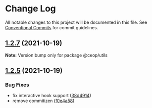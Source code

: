 # Change Log

All notable changes to this project will be documented in this file.
See [Conventional Commits](https://conventionalcommits.org) for commit guidelines.

## [1.2.7](https://github.com/ceopaludetto/ceop/compare/@ceop/utils@1.2.6...@ceop/utils@1.2.7) (2021-10-19)

**Note:** Version bump only for package @ceop/utils





## [1.2.5](https://github.com/ceopaludetto/ceop/compare/@ceop/utils@1.2.1...@ceop/utils@1.2.5) (2021-10-19)


### Bug Fixes

* fix interactive hook support ([38d4914](https://github.com/ceopaludetto/ceop/commit/38d49147bb1ce63f817a838ed86b11a0440f0f01))
* remove commitizen ([f0e4a58](https://github.com/ceopaludetto/ceop/commit/f0e4a58a8d41fab9fdccab54974c6d9f6eab3f73))
